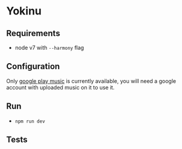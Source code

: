 # Yokinu

## Requirements

- node v7 with `--harmony` flag

## Configuration

Only [google play music](https://play.google.com/music/) is currently available, you will need a google account with
uploaded music on it to use it.

## Run

- `npm run dev`

## Tests

[](http://files.gamebanana.com/img/ico/sprays/57822c19e1ad1.png)